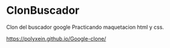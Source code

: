 # ClonBuscador

Clon del buscador google
Practicando maquetacion html y css.

https://polyxein.github.io/Google-clone/
